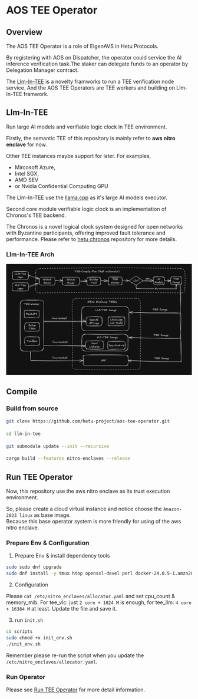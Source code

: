 # AOS TEE Operator

## Overview

The AOS TEE Operator is a role of EigenAVS in Hetu Protocols. 

By registering with AOS on Dispatcher, the operator could service the AI inference verification task.The staker can delegate funds to an operator by Delegation Manager contract.

The [Llm-In-TEE](#llm-in-tee) is a novelty framworks to run a TEE verification node service. And the AOS TEE Operators are TEE workers and building on Llm-In-TEE framwork.

## Llm-In-TEE

Run large AI models and verifiable logic clock in TEE environment.

Firstly, the semantic TEE of this repository is mainly refer to **aws nitro enclave** for now.  

Other TEE instances maybe support for later. For examples,
* Mircosoft Azure, 
* Intel SGX, 
* AMD SEV 
* or Nvidia Confidential Computing GPU

The Llm-In-TEE use the [llama.cpp](https://github.com/ggerganov/llama.cpp) as it's large AI models executor.

Second core module verifiable logic clock is an implementation of Chronos's TEE backend.   

The Chronos is a novel logical clock system designed for open networks with Byzantine participants, offering improved fault tolerance and performance. Please refer to [hetu chronos](https://github.com/hetu-project/chronos) repository for more details.

### Llm-In-TEE Arch

![architecture-diagram](./docs/img/architecture-diagram.png)

## Compile

### Build from source

```bash
git clone https://github.com/hetu-project/aos-tee-operator.git

cd llm-in-tee

git submodule update --init --recursive

cargo build --features nitro-enclaves --release
```

## Run TEE Operator

Now, this repository use the aws nitro enclave as its trust execution environment.  

So, please create a cloud virtual instance and notice choose the `Amazon-2023 linux` as base image.  
Because this base operator system is more friendly for using of the aws nitro enclave.

### Prepare Env & Configuration

1. Prepare Env & install dependency tools
```sh
sudo sudo dnf upgrade 
sudo dnf install -y tmux htop openssl-devel perl docker-24.0.5-1.amzn2023.0.3 aws-nitro-enclaves-cli aws-nitro-enclaves-cli-devel
``` 

2. Configuration

Please `cat /etc/nitro_enclaves/allocator.yaml` and set cpu_count & memory_mib. For tee_vlc: just `2 core + 1024 M` is enough, for tee_llm: `4 core + 16384 M` at least. Update the file and save it.

3. run `init.sh`

```sh
cd scripts
sudo chmod +x init_env.sh
./init_env.sh
```  
Remember please re-run the script when you update the `/etc/nitro_enclaves/allocator.yaml`.

### Run Operator

Please see [Run TEE Operator](./operator/README.md) for more detail information.
